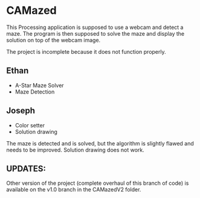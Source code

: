 # CAMazed

This Processing application is supposed to use a webcam and detect a maze. The
program is then supposed to solve the maze and display the solution on top of
the webcam image.

The project is incomplete because it does not function properly.

## Ethan

+ A-Star Maze Solver
+ Maze Detection

## Joseph

+ Color setter
+ Solution drawing

The maze is detected and is solved, but the algorithm is slightly flawed and
needs to be improved. Solution drawing does not work.

## UPDATES:

Other version of the project (complete overhaul of this branch of code) is available
on the v1.0 branch in the CAMazedV2 folder.
